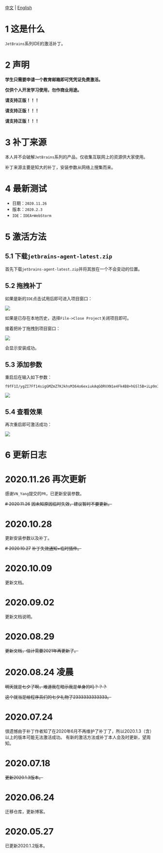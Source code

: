 [中文](https://github.com/2293736867/JetBrainsActivation) | [English](https://github.com/2293736867/JetBrainsActivation/blob/master/README_en.md)

# 1 这是什么

`JetBrains`系列IDE的激活补丁。

# 2 声明

**学生只需要申请一个教育邮箱即可凭凭证免费激活。**

**仅供个人开发学习使用，勿作商业用途。**

**请支持正版！！！**

**请支持正版！！！**

**请支持正版！！！**

# 3 补丁来源

本人并不会破解`JetBrains`系列的产品，仅收集互联网上的资源供大家使用。

补丁来源主要是知大的补丁，安装参数从网络上搜集而来。

# 4 最新测试

- 日期：`2020.11.26`
- 版本：`2020.2.3`
- `IDE`：`IDEA+WebStorm`

# 5 激活方法

## 5.1 下载`jetbrains-agent-latest.zip`

首先下载`jetbrains-agent-latest.zip`并将其放在一个不会变动的位置。

## 5.2 拖拽补丁

如果是新的`IDE`点击试用后即可进入项目窗口：

![](https://github.com/2293736867/JetBrainsActivation/blob/master/img/1.png)

如果是已存在本地历史，选择`File->Close Project`关闭项目即可。

接着把补丁拖拽到项目窗口：

![](https://github.com/2293736867/JetBrainsActivation/blob/master/img/2.png)

会显示安装成功。

## 5.3 添加参数

重启后在输入如下参数：
```
f9fF1I/ygZI7Ff14sigGMZmZ7KJkhsM364o6exiukAqGORVXN1e4Fk4B8+hGSl5B+iLp9nIA2pSNhNGlxnDgSV3xC85CGVvWY9SWa+ECeWhJZ1+hitDPCNw5lKaRBnxIKhAfQ3aJl4S5WmrOkfKoIuz3UXVoX7hZGxofqQtzfuc
```
![](https://github.com/2293736867/JetBrainsActivation/blob/master/img/3.png)

## 5.4 查看效果

再次重启即可激活成功：

![](https://github.com/2293736867/JetBrainsActivation/blob/master/img/4.png)

# 6 更新日志

# 2020.11.26 再次更新

感谢`VN_Yang`提交的`PR`，已更新安装参数。

~~# 2020.11.26~~
~~因未知原因临时失效，建议暂时不要更新。~~

# 2020.10.28

更新安装参数以及补丁。

~~# 2020.10.27~~
~~补丁失效通知+临时插件。~~

# 2020.10.09

更新文档。

# 2020.09.02

更新文档说明。

# 2020.08.29
~~更新文档，估计需要2021年再更新了。~~

# 2020.08.24 凌晨
~~明天就是七夕了啊，难道我在暗示我是单身的吗？？？~~


~~这个就当是给程序员们的七夕礼物了2333333333333。~~

# 2020.07.24

很遗憾由于补丁作者知了在2020年6月不再维护了补丁了，所以2020.1.3（含）以上的版本可能无法激活成功。
有新的激活方法或补丁本人会及时更新，望周知。

# 2020.07.18
~~更新2020.1.3版本。~~

# 2020.06.24

迁移仓库，更新博客。

# 2020.05.27

已更新2020.1.2版本。


